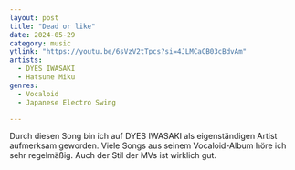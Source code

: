 ```yaml
---
layout: post
title: "Dead or like"
date: 2024-05-29
category: music
ytlink: "https://youtu.be/6sVzV2tTpcs?si=4JLMCaCB03cBdvAm"
artists:
  - DYES IWASAKI
  - Hatsune Miku
genres:
  - Vocaloid
  - Japanese Electro Swing

---
```


Durch diesen Song bin ich auf DYES IWASAKI als eigenständigen Artist aufmerksam geworden. Viele Songs aus seinem
Vocaloid-Album höre ich sehr regelmäßig. Auch der Stil der MVs ist wirklich gut.